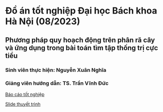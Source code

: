 # Đồ án tốt nghiệp Đại học Bách khoa Hà Nội (08/2023)

## Phương pháp quy hoạch động trên phân rã cây và ứng dụng trong bài toán tìm tập thống trị cực tiểu

### Sinh viên thực hiện: Nguyễn Xuân Nghĩa
### Giảng viên hướng dẫn: TS. Trần Vĩnh Đức

[Báo cáo tốt nghiệp](https://www.overleaf.com/read/bmwfxzhjtttn)

[Slide thuyết trình](https://husteduvn-my.sharepoint.com/:p:/g/personal/nghia_nx184166_sis_hust_edu_vn/ER4jfQsKJ25IiOCx-bZrX7UBOuADAgRFNR2FT7eGFiG3og?e=ehKoGa)
